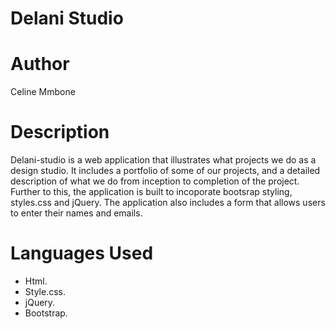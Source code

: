 # Delani Studio

# Author

Celine Mmbone

# Description

Delani-studio is a web application that illustrates what projects we do as a design studio. It includes
a portfolio of some of our projects, and a detailed description of what we do
from inception to completion of the project. Further to this, the application is
built to incoporate bootsrap styling, styles.css and jQuery. The application
also includes a form that allows users to enter their names and emails.

# Languages Used
* Html.
* Style.css.
* jQuery.
* Bootstrap.

# 
